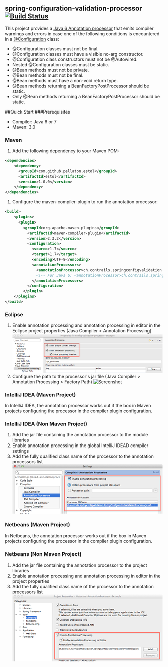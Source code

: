 ## spring-configuration-validation-processor [![Build Status](https://travis-ci.org/pellaton/spring-configuration-validation-processor.png?branch=master)](https://travis-ci.org/pellaton/spring-configuration-validation-processor)

This project provides a [Java 6 Annotation processor](http://docs.oracle.com/javase/7/docs/api/javax/annotation/processing/package-summary.html) that emits compiler warnings and errors in case one of the following conditions is encountered in a [@Configuration](http://docs.spring.io/spring/docs/3.2.4.RELEASE/javadoc-api/org/springframework/context/annotation/Configuration.html) class:
- @Configuration classes must not be final.
- @Configuration classes must have a visible no-arg constructor.
- @Configuration class constructors must not be @Autowired.
- Nested @Configuration classes must be static.
- @Bean methods must not be private.
- @Bean methods must not be final.
- @Bean methods must have a non-void return type.
- @Bean methods returning a BeanFactoryPostProcessor should be static.
- Only @Bean methods returning a BeanFactoryPostProcessor should be static.

##Quick Start
###Prerequisites
- Compiler: Java 6 or 7
- Maven: 3.0 

### Maven
1. Add the following dependency to your Maven POM:

  ``` xml
  <dependencies>
      <dependency>
        <groupId>com.github.pellaton.estol</groupId>
        <artifactId>estol</artifactId>
        <version>1.0.0</version>
      </dependency>
  </dependencies>
  ```

1. Configure the maven-compiler-plugin to run the annotation processor:

  ``` xml
  <build>
      <plugins>
        <plugin>
          <groupId>org.apache.maven.plugins</groupId>
            <artifactId>maven-compiler-plugin</artifactId>
            <version>2.3.2</version>
            <configuration>
              <source>1.7</source>
              <target>1.7</target>
              <encoding>UTF-8</encoding>
              <annotationProcessors>
                <annotationProcessor>ch.contrails.springconfigvalidation.SpringConfigurationValidationProcessorJava7</annotationProcessor>
                <!-- For Java 6: <annotationProcessor>ch.contrails.springconfigvalidation.SpringConfigurationValidationProcessorJava6</annotationProcessor> -->
              </annotationProcessors>
            </configuration>
          </plugin>
      </plugins>
  </build>
  ```

### Eclipse
1. Enable annotation processing and annotation processing in editor in the Eclipse project properties (Java Compiler > Annotation Processing) 
![Screenshot](/img/annotationprocessing.png)
1. Configure the path to the processor's jar file (Java Compiler > Annotation Processing > Factory Path) 
![Screenshot](/img/factoryath.png)

### IntelliJ IDEA (Maven Project)
In IntelliJ IDEA, the annotation processor works out if the box in Maven projects configuring the processor in the compiler plugin configuration.

### IntelliJ IDEA (Non Maven Project)
1. Add the jar file containing the annotation processor to the module libraries
1. Enable annotation processing in the global IntelliJ IDEAD compiler settings
1. Add the fully qualified class name of the processor to the annotation processors list 
![Screenshot](/img/intellijidea.png)

### Netbeans (Maven Project)
In Netbeans, the annotation processor works out if the box in Maven projects configuring the processor in the compiler plugin configuration.

### Netbeans (Non Maven Project)
1. Add the jar file containing the annotation processor to the project libraries
1. Enable annotation processing and annotation processing in editor in the project properties
1. Add the fully qualified class name of the processor to the annotation processors list 
![Screenshot](/img/netbeans.png)

